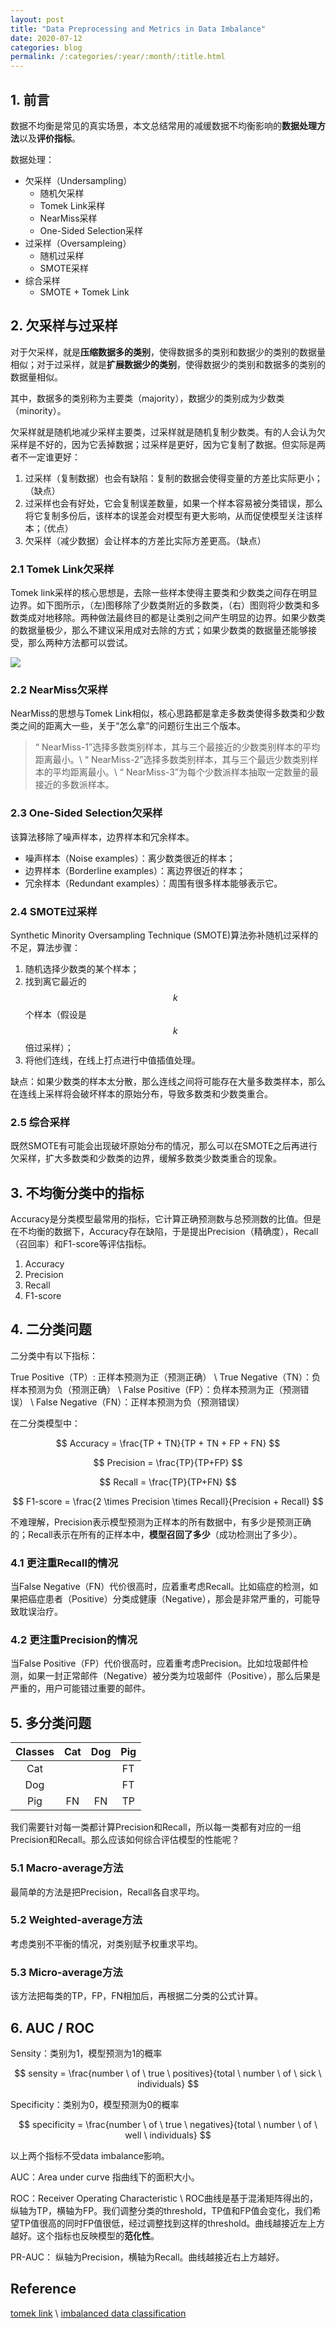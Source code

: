 ```yaml
---
layout: post
title: "Data Preprocessing and Metrics in Data Imbalance"
date: 2020-07-12
categories: blog
permalink: /:categories/:year/:month/:title.html
---
```


## 1. 前言
数据不均衡是常见的真实场景，本文总结常用的减缓数据不均衡影响的**数据处理方法**以及**评价指标**。

数据处理：

- 欠采样（Undersampling）
  - 随机欠采样
  - Tomek Link采样
  - NearMiss采样
  - One-Sided Selection采样
- 过采样（Oversampleing）
  - 随机过采样
  - SMOTE采样
- 综合采样
  - SMOTE + Tomek Link


## 2. 欠采样与过采样

对于欠采样，就是**压缩数据多的类别**，使得数据多的类别和数据少的类别的数据量相似；对于过采样，就是**扩展数据少的类别**，使得数据少的类别和数据多的类别的数据量相似。

其中，数据多的类别称为主要类（majority），数据少的类别成为少数类（minority）。

欠采样就是随机地减少采样主要类，过采样就是随机复制少数类。有的人会认为欠采样是不好的，因为它丢掉数据；过采样是更好，因为它复制了数据。但实际是两者不一定谁更好：
1. 过采样（复制数据）也会有缺陷：复制的数据会使得变量的方差比实际更小；（缺点）
2. 过采样也会有好处，它会复制误差数量，如果一个样本容易被分类错误，那么将它复制多份后，该样本的误差会对模型有更大影响，从而促使模型关注该样本；（优点）
3. 欠采样（减少数据）会让样本的方差比实际方差更高。（缺点）


### 2.1 Tomek Link欠采样

Tomek link采样的核心思想是，去除一些样本使得主要类和少数类之间存在明显边界。如下图所示，（左)图移除了少数类附近的多数类，（右）图则将少数类和多数类成对地移除。两种做法最终目的都是让类别之间产生明显的边界。如果少数类的数据量极少，那么不建议采用成对去除的方式；如果少数类的数据量还能够接受，那么两种方法都可以尝试。

![](/assets/data-preprocessing-and-metrics-in-data-imbalance/tomek_link.png)

### 2.2 NearMiss欠采样

NearMiss的思想与Tomek Link相似，核心思路都是拿走多数类使得多数类和少数类之间的距离大一些，关于“怎么拿”的问题衍生出三个版本。

> “ NearMiss-1”选择多数类别样本，其与三个最接近的少数类别样本的平均距离最小。\\
> “ NearMiss-2”选择多数类别样本，其与三个最远少数类别样本的平均距离最小。\\
> “ NearMiss-3”为每个少数派样本抽取一定数量的最接近的多数派样本。

### 2.3 One-Sided Selection欠采样

该算法移除了噪声样本，边界样本和冗余样本。
- 噪声样本（Noise examples）：离少数类很近的样本；
- 边界样本（Borderline examples）：离边界很近的样本；
- 冗余样本（Redundant examples）：周围有很多样本能够表示它。

### 2.4 SMOTE过采样

Synthetic Minority Oversampling Technique (SMOTE)算法弥补随机过采样的不足，算法步骤：

1. 随机选择少数类的某个样本；
2. 找到离它最近的$$k$$个样本（假设是$$k$$倍过采样）；
3. 将他们连线，在线上打点进行中值插值处理。

缺点：如果少数类的样本太分散，那么连线之间将可能存在大量多数类样本，那么在连线上采样将会破坏样本的原始分布，导致多数类和少数类重合。

### 2.5 综合采样

既然SMOTE有可能会出现破坏原始分布的情况，那么可以在SMOTE之后再进行欠采样，扩大多数类和少数类的边界，缓解多数类少数类重合的现象。


## 3. 不均衡分类中的指标
Accuracy是分类模型最常用的指标，它计算正确预测数与总预测数的比值。但是在不均衡的数据下，Accuracy存在缺陷，于是提出Precision（精确度），Recall（召回率）和F1-score等评估指标。

1. Accuracy
2. Precision
3. Recall
4. F1-score

## 4. 二分类问题
二分类中有以下指标：

True Positive（TP）: 正样本预测为正（预测正确） \\
True Negative（TN）：负样本预测为负（预测正确） \\
False Positive（FP）：负样本预测为正（预测错误） \\
False Negative（FN）：正样本预测为负（预测错误）

在二分类模型中：

$$
Accuracy = \frac{TP + TN}{TP + TN + FP + FN}
$$

$$
Precision = \frac{TP}{TP+FP}
$$

$$
Recall = \frac{TP}{TP+FN}
$$

$$
F1-score = \frac{2 \times Precision \times Recall}{Precision + Recall}
$$

不难理解，Precision表示模型预测为正样本的所有数据中，有多少是预测正确的；Recall表示在所有的正样本中，**模型召回了多少**（成功检测出了多少）。

### 4.1 更注重Recall的情况
当False Negative（FN）代价很高时，应着重考虑Recall。比如癌症的检测，如果把癌症患者（Positive）分类成健康（Negative），那会是非常严重的，可能导致耽误治疗。

### 4.2 更注重Precision的情况
当False Positive（FP）代价很高时，应着重考虑Precision。比如垃圾邮件检测，如果一封正常邮件（Negative）被分类为垃圾邮件（Positive），那么后果是严重的，用户可能错过重要的邮件。

## 5. 多分类问题

|  Classes | Cat | Dog | Pig |
|   :---:  |:---:|:---:|:---:|
|    Cat   |     |     |  FT |
|    Dog   |     |     |  FT |
|    Pig   |  FN |  FN |  TP |

我们需要针对每一类都计算Precision和Recall，所以每一类都有对应的一组Precision和Recall。那么应该如何综合评估模型的性能呢？

### 5.1 Macro-average方法
最简单的方法是把Precision，Recall各自求平均。

### 5.2 Weighted-average方法
考虑类别不平衡的情况，对类别赋予权重求平均。

### 5.3 Micro-average方法
该方法把每类的TP，FP，FN相加后，再根据二分类的公式计算。


## 6. AUC / ROC

Sensity：类别为1，模型预测为1的概率

$$
sensity = \frac{number \ of \ true \ positives}{total \ number \ of \ sick \ individuals}
$$

Specificity：类别为0，模型预测为0的概率

$$
specificity = \frac{number \ of \ true \ negatives}{total \ number \ of \ well \ individuals}
$$

以上两个指标不受data imbalance影响。

AUC：Area under curve
指曲线下的面积大小。

ROC：Receiver Operating Characteristic  \\
ROC曲线是基于混淆矩阵得出的，纵轴为TP，横轴为FP。我们调整分类的threshold，TP值和FP值会变化，我们希望TP值很高的同时FP值很低，经过调整找到这样的threshold。曲线越接近左上方越好。这个指标也反映模型的**范化性**。

PR-AUC：
纵轴为Precision，横轴为Recall。曲线越接近右上方越好。


## Reference

[tomek link](https://imbalanced-learn.readthedocs.io/en/stable/auto_examples/under-sampling/plot_illustration_tomek_links.html)  \\
[imbalanced data classification](https://chih-ling-hsu.github.io/2017/07/25/Imbalanced-Data-Classification)

